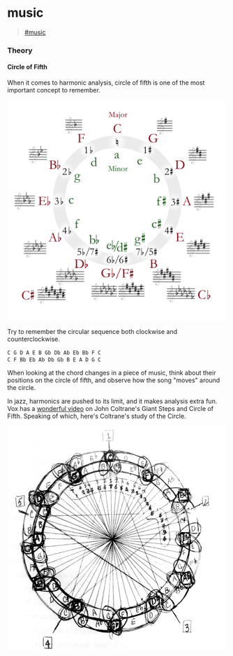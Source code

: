 # music

> [\#music](https://dotcli.github.io/memex/#type-music)

### Theory

#### Circle of Fifth

When it comes to harmonic analysis, circle of fifth is one of the most important concept to remember.

![Circle of Fifth Deluxe](../.gitbook/assets/circle_of_fifths_deluxe_4.svg)

Try to remember the circular sequence both clockwise and counterclockwise.

```text
C G D A E B Gb Db Ab Eb Bb F C
C F Bb Eb Ab Db Gb B E A D G C
```

When looking at the chord changes in a piece of music, think about their positions on the circle of fifth, and observe how the song "moves" around the circle.

In jazz, harmonics are pushed to its limit, and it makes analysis extra fun. Vox has a [wonderful video](https://www.youtube.com/watch?v=62tIvfP9A2w) on John Coltrane's Giant Steps and Circle of Fifth. Speaking of which, here's Coltrane's study of the Circle.

![There&apos;s an error in this study. Can you spot it?](../.gitbook/assets/coltrane-cof.jpg)

